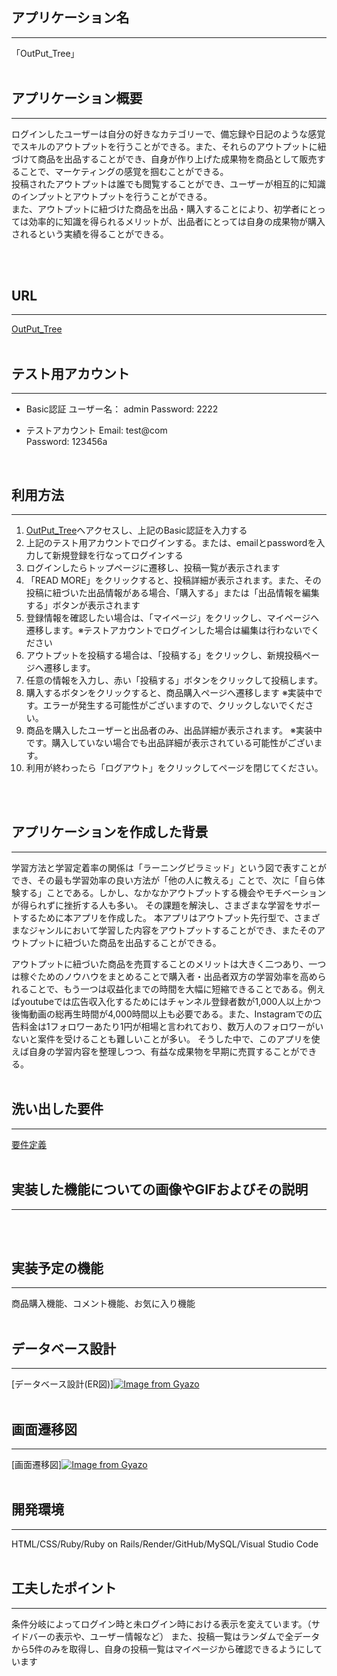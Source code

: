## アプリケーション名
***
「OutPut_Tree」
<br/>
<br/>


## アプリケーション概要
***
ログインしたユーザーは自分の好きなカテゴリーで、備忘録や日記のような感覚でスキルのアウトプットを行うことができる。また、それらのアウトプットに紐づけて商品を出品することができ、自身が作り上げた成果物を商品として販売することで、マーケティングの感覚を掴むことができる。<br/>
投稿されたアウトプットは誰でも閲覧することができ、ユーザーが相互的に知識のインプットとアウトプットを行うことができる。<br/>
また、アウトプットに紐づけた商品を出品・購入することにより、初学者にとっては効率的に知識を得られるメリットが、出品者にとっては自身の成果物が購入されるという実績を得ることができる。

<br/>
<br/>


## URL
***
[OutPut_Tree](https://output-tree.onrender.com/)
<br/>
<br/>


## テスト用アカウント
***
- Basic認証
ユーザー名： admin
Password: 2222

- テストアカウント
Email: test@com<br/>
Password: 123456a<br/>
<br/>


## 利用方法
***
1. [OutPut_Tree](https://output-tree.onrender.com/)へアクセスし、上記のBasic認証を入力する
2. 上記のテスト用アカウントでログインする。または、emailとpasswordを入力して新規登録を行なってログインする
3. ログインしたらトップページに遷移し、投稿一覧が表示されます
4. 「READ MORE」をクリックすると、投稿詳細が表示されます。また、その投稿に紐づいた出品情報がある場合、「購入する」または「出品情報を編集する」ボタンが表示されます
5. 登録情報を確認したい場合は、「マイページ」をクリックし、マイページへ遷移します。※テストアカウントでログインした場合は編集は行わないでください
6. アウトプットを投稿する場合は、「投稿する」をクリックし、新規投稿ページへ遷移します。
7. 任意の情報を入力し、赤い「投稿する」ボタンをクリックして投稿します。
8. 購入するボタンをクリックすると、商品購入ページへ遷移します ※実装中です。エラーが発生する可能性がございますので、クリックしないでください。
9. 商品を購入したユーザーと出品者のみ、出品詳細が表示されます。 ※実装中です。購入していない場合でも出品詳細が表示されている可能性がございます。
10. 利用が終わったら「ログアウト」をクリックしてページを閉じてください。
<br/>
<br/>

## アプリケーションを作成した背景
***
学習方法と学習定着率の関係は「ラーニングピラミッド」という図で表すことができ、その最も学習効率の良い方法が「他の人に教える」ことで、次に「自ら体験する」ことである。しかし、なかなかアウトプットする機会やモチベーションが得られずに挫折する人も多い。
その課題を解決し、さまざまな学習をサポートするために本アプリを作成した。
本アプリはアウトプット先行型で、さまざまなジャンルにおいて学習した内容をアウトプットすることができ、またそのアウトプットに紐づいた商品を出品することができる。

アウトプットに紐づいた商品を売買することのメリットは大きく二つあり、一つは稼ぐためのノウハウをまとめることで購入者・出品者双方の学習効率を高められることで、もう一つは収益化までの時間を大幅に短縮できることである。例えばyoutubeでは広告収入化するためにはチャンネル登録者数が1,000人以上かつ後悔動画の総再生時間が4,000時間以上も必要である。また、Instagramでの広告料金は1フォロワーあたり1円が相場と言われており、数万人のフォロワーがいないと案件を受けることも難しいことが多い。
そうした中で、このアプリを使えば自身の学習内容を整理しつつ、有益な成果物を早期に売買することができる。
<br/>
<br/>


## 洗い出した要件
***
[要件定義](https://docs.google.com/spreadsheets/d/18anxnd7-4kMDHyPZSHQi9ynmWotP_liZFzbUcxDB2jU/edit#gid=1785908763)
<br/>
<br/>

## 実装した機能についての画像やGIFおよびその説明
***
<br/>
<br/>

## 実装予定の機能
***
商品購入機能、コメント機能、お気に入り機能
<br/>
<br/>

## データベース設計
***
[データベース設計(ER図)][![Image from Gyazo](https://i.gyazo.com/b075d8e0bf0833d835908d1556a453cd.png)](https://gyazo.com/b075d8e0bf0833d835908d1556a453cd)
<br/>
<br/>

## 画面遷移図
***
[画面遷移図][![Image from Gyazo](https://i.gyazo.com/e61a65a808dfb3e20054e02cbcadc59e.png)](https://gyazo.com/e61a65a808dfb3e20054e02cbcadc59e)
<br/>
<br/>

## 開発環境
***
HTML/CSS/Ruby/Ruby on Rails/Render/GitHub/MySQL/Visual Studio Code
<br/>
<br/>

## 工夫したポイント
***
条件分岐によってログイン時と未ログイン時における表示を変えています。（サイドバーの表示や、ユーザー情報など）
また、投稿一覧はランダムで全データから5件のみを取得し、自身の投稿一覧はマイページから確認できるようにしています
<br/>
<br/>


